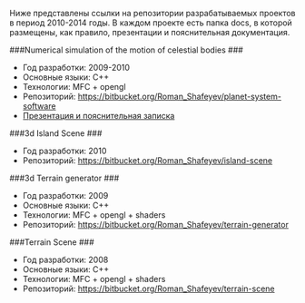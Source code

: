 Ниже представлены ссылки на репозитории разрабатываемых проектов в период 2010-2014 годы. В каждом проекте есть папка docs, в которой размещены, как правило, презентации и пояснительная документация.

###Numerical simulation of the motion of celestial bodies ###
* Год разработки:  2009-2010
* Основные языки: С++
* Технологии: MFC + opengl
* Репозиторий: https://bitbucket.org/Roman_Shafeyev/planet-system-software
* [Презентация и пояснительная записка](https://bitbucket.org/Roman_Shafeyev/planet-system-software/src/3cba7913f912f0ec98543fe51f1015e3175eb809/docs/?at=master)

###3d Island Scene ###
* Год разработки: 2010
* Репозиторий: https://bitbucket.org/Roman_Shafeyev/island-scene

###3d Terrain generator ###
* Год разработки: 2009
* Основные языки: С++
* Технологии: MFC + opengl + shaders
* Репозиторий: https://bitbucket.org/Roman_Shafeyev/terrain-generator

###Terrain Scene ###
* Год разработки: 2008
* Основные языки: С++
* Технологии: MFC + opengl + shaders
* Репозиторий: https://bitbucket.org/Roman_Shafeyev/terrain-scene